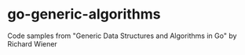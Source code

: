 # go-generic-algorithms
Code samples from "Generic Data Structures and Algorithms in Go" by Richard Wiener
